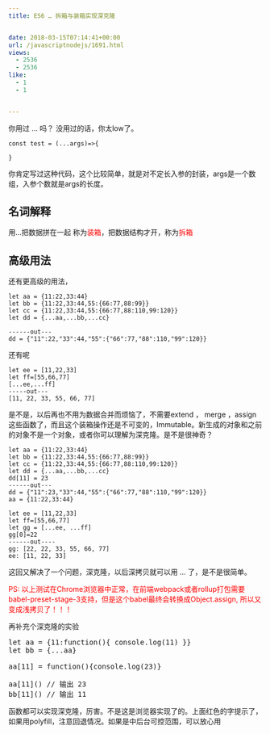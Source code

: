 ```yaml
---
title: ES6 … 拆箱与装箱实现深克隆


date: 2018-03-15T07:14:41+00:00
url: /javascriptnodejs/1691.html
views:
  - 2536
  - 2536
like:
  - 1
  - 1


---
```

你用过 &#8230; 吗？ 没用过的话，你太low了。

<pre class="pure-highlightjs"><code class="">const test = (...args)=&gt;{

}
</code></pre>

你肯定写过这种代码，这个比较简单，就是对不定长入参的封装，args是一个数组，入参个数就是args的长度。

## 名词解释

用&#8230;把数据拼在一起 称为<span style="color: #ff0000;">装箱</span>，把数据结构才开，称为<span style="color: #ff0000;">拆箱</span>

## 高级用法

还有更高级的用法，

<pre class="pure-highlightjs"><code class="">let aa = {11:22,33:44}
let bb = {11:22,33:44,55:{66:77,88:99}}
let cc = {11:22,33:44,55:{66:77,88:110,99:120}}
let dd = {...aa,...bb,...cc}

------out---
dd = {"11":22,"33":44,"55":{"66":77,"88":110,"99":120}}
</code></pre>

还有呢

<pre class="pure-highlightjs"><code class="">let ee = [11,22,33]
let ff=[55,66,77]
[...ee,...ff]
-----out---
[11, 22, 33, 55, 66, 77]
</code></pre>

是不是，以后再也不用为数据合并而烦恼了，不需要extend ， merge ，assign这些函数了，而且这个装箱操作还是不可变的，Immutable。新生成的对象和之前的对象不是一个对象，或者你可以理解为深克隆。是不是很神奇？

<pre class="pure-highlightjs"><code class="">let aa = {11:22,33:44}
let bb = {11:22,33:44,55:{66:77,88:99}}
let cc = {11:22,33:44,55:{66:77,88:110,99:120}}
let dd = {...aa,...bb,...cc}
dd[11] = 23
------out---
dd = {"11":23,"33":44,"55":{"66":77,"88":110,"99":120}}
aa = {11:22,33:44}
</code></pre>

<pre class="pure-highlightjs"><code class="">let ee = [11,22,33]
let ff=[55,66,77]
let gg = [...ee, ...ff] 
gg[0]=22 
------out---- 
gg: [22, 22, 33, 55, 66, 77] 
ee: [11, 22, 33]
</code></pre>

这回又解决了一个问题，深克隆，以后深拷贝就可以用 &#8230; 了，是不是很简单。

<span style="color: #ff0000;">PS: 以上测试在Chrome浏览器中正常，在前端webpack或者rollup打包需要babel-preset-stage-3支持，但是这个babel最终会转换成Object.assign, 所以又变成浅拷贝了！！！</span>

再补充个深克隆的实验

<pre class="EnlighterJSRAW" data-enlighter-language="null">let aa = {11:function(){ console.log(11) }}
let bb = {...aa}

aa[11] = function(){console.log(23)}

aa[11]() // 输出 23
bb[11]() // 输出 11</pre>

函数都可以实现深克隆，厉害。不是这是浏览器实现了的。上面红色的字提示了，如果用polyfill，注意回退情况。如果是中后台可控范围，可以放心用